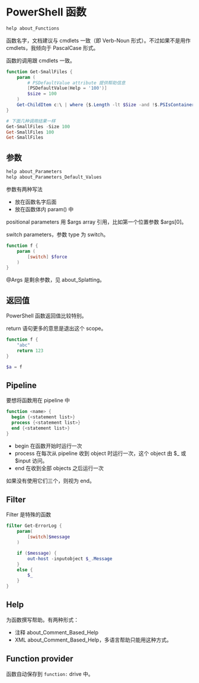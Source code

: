 # PowerShell 函数

```powershell
help about_Functions
```

函数名字，文档建议与 cmdlets 一致（即 Verb-Noun 形式）。不过如果不是用作 cmdlets，我倾向于 PascalCase 形式。

函数的调用跟 cmdlets 一致。

```powershell
function Get-SmallFiles {
    param (
        # PSDefaultValue attribute 提供帮助信息
        [PSDefaultValue(Help = '100')]
        $size = 100
    )
    Get-ChildItem c:\ | where {$.Length -lt $Size -and !$.PSIsContainer}
}

# 下面几种调用结果一样
Get-SmallFiles -Size 100
Get-SmallFiles 100
Get-SmallFiles
```

## 参数

```powershell
help about_Parameters
help about_Parameters_Default_Values
```

参数有两种写法

- 放在函数名字后面
- 放在函数体内 param() 中

positional parameters 用 $args array 引用，比如第一个位置参数 $args[0]。

switch parameters，参数 type 为 switch。

```powershell
function f {
    param (
        [switch] $force
    )
}
```

@Args 是剩余参数，见 about_Splatting。

## 返回值

PowerShell 函数返回值比较特别。

return 语句更多的意思是退出这个 scope。

```powershell
function f {
    "abc"
    return 123
}

$a = f
```

## Pipeline

要想将函数用在 pipeline 中

```powershell
function <name> {
  begin {<statement list>}
  process {<statement list>}
  end {<statement list>}
}
```

- begin 在函数开始时运行一次
- process 在每次从 pipeline 收到 object 时运行一次，这个 object 由 $_ 或 $input 访问。
- end 在收到全部 objects 之后运行一次

如果没有使用它们三个，则视为 end。

## Filter

Filter 是特殊的函数

```powershell
filter Get-ErrorLog {
    param(
        [switch]$message
    )

    if ($message) {
        out-host -inputobject $_.Message
    }
    else {
        $_
    }
}
```

## Help

为函数撰写帮助。有两种形式：

- 注释 about_Comment_Based_Help
- XML about_Comment_Based_Help，多语言帮助只能用这种方式。

## Function provider

函数自动保存到 `function:` drive 中。
